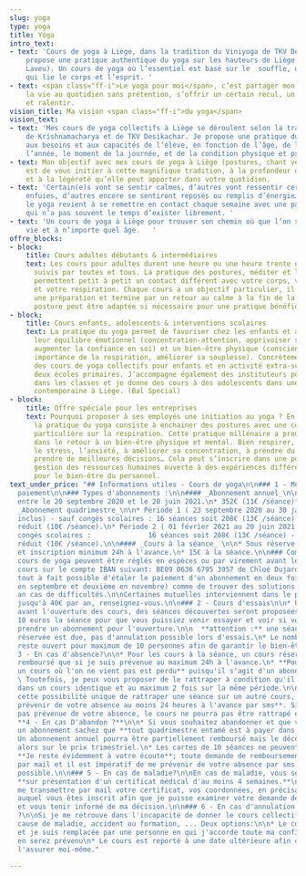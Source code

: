 ```yaml
---
slug: yoga
type: yoga
title: Yoga
intro_text:
- text: 'Cours de yoga à Liège, dans la tradition du Viniyoga de TKV Desikachar. Je
    propose une pratique authentique du yoga sur les hauteurs de Liège (Cointe et
    Laveu). Un cours de yoga où l’essentiel est basé sur le  souffle, une respiration
    qui lie le corps et l’esprit. '
- text: <span class="ff-i">Le yoga pour moi</span>, c’est partager mon regard sur
    la vie au quotidien sans prétention, s’offrir un certain recul, un peu de hauteur
    et ralentir.
vision_title: Ma vision <span class="ff-i">du yoga</span>
vision_text:
- text: 'Mes cours de yoga collectifs à Liège se déroulent selon la tradition de l’enseignement
    de Krishnamacharya et de TKV Desikachar. Je propose une pratique du yoga qui s’adapte
    aux besoins et aux capacités de l’élève, en fonction de l’âge, de la période de
    l’année, le moment de la journée, et de la condition physique et psychique. '
- text: Mon objectif avec mes cours de yoga à Liège (postures, chant védique et méditation)
    est de vous initier à cette magnifique tradition, à la profondeur de son apport
    et à la légèreté qu’elle peut apporter dans votre quotidien.
- text: 'Certain(e)s vont se sentir calmes, d’autres vont ressentir certaines émotions
    enfuies, d’autres encore se sentiront reposés ou remplis d’énergie… Pratiquer
    le yoga revient à se remettre en contact chaque semaine avec une partie de soi
    qui n’a pas souvent le temps d’exister librement. '
- text: 'Un cours de yoga à Liège pour trouver son chemin où que l’on soit dans la
    vie et à n’importe quel âge.   '
offre_blocks:
- block:
    title: Cours adultes débutants & intermédiaires
    text: Les cours pour adultes durent une heure ou une heure trente et peuvent être
      suivis par toutes et tous. La pratique des postures, méditer et le chant védique
      permettent petit à petit un contact différent avec votre corps, votre esprit
      et votre respiration. Chaque cours a un objectif particulier, il débute avec
      une préparation et termine par un retour au calme à la fin de la séance. Chaque
      posture peut être adaptée si nécessaire pour une pratique bénéfique et respectueuse.
- block:
    title: Cours enfants, adolescents & interventions scolaires
    text: La pratique du yoga permet de favoriser chez les enfants et adolescents
      leur équilibre émotionnel (concentration-attention, apprivoiser ses émotions,
      augmenter la confiance en soi) et un bien-être physique (conscience de son corps,
      importance de la respiration, améliorer sa souplesse). Concrètement, j’organise
      des cours de yoga collectifs pour enfants et en activité extra-scolaire dans
      deux écoles primaires. J’accompagne également des instituteurs pour une sensibilisation
      dans les classes et je donne des cours à des adolescents dans une école de danse
      contemporaine à Liège. (Bal Special)
- block:
    title: Offre spéciale pour les entreprises
    text: Pourquoi proposer à ses employés une initiation au yoga ? En quelques mots,
      la pratique du yoga consiste à enchainer des postures avec une concentration
      particulière sur la respiration. Cette pratique millénaire a prouvé son efficacité
      dans le retour à un bien-être physique et mental. Bien respirer, aider à gérer
      le stress, l’anxiété, à améliorer sa concentration, à prendre du recul pour
      prendre de meilleures décisions… Cela peut s’inscrire dans une politique de
      gestion des ressources humaines ouverte à des expériences différentes et constructive
      pour le bien-être du personnel.
text_under_price: "## Informations utiles - Cours de yoga\n\n### 1 - Modalités de
  paiement\n\n### Types d'abonnements :\n\n#### _Abonnement annuel_\n\n* 32 séances
  entre le 20 septembre 2020 et le 20 juin 2021.\n* 352€ (11€ /séance)**_._**\n\n####
  _Abonnement quadrimestre_\n\n* Période 1 ( 23 septembre 2020 au 30 janvier 2021
  inclus) - sauf congés scolaires : 16 séances soit 208€ (13€ /séance) - 160€* prix
  réduit (10€ /séance).\n* Période 2 ( 01 février 2021 au 20 juin 2021 inclus) - sauf
  congés scolaires :              16 séances soit 208€ (13€ /séance) - 160€* prix
  réduit (10€ /séance).\n\n#### _Cours à la séance_ \n\n* Sous réserve de places disponibles
  et inscription minimum 24h à l'avance.\n* 15€ à la séance.\n\n### Comment payer?\n\nLes
  cours de yoga peuvent être réglés en espèces ou par virement avant le début des
  cours sur le compte IBAN suivant: BE09 0636 6795 3957 de Chloé Dujardin.\n\nIl est
  tout à fait possible d'étaler le paiement d'un abonnement en deux fois (1ier versement
  en septembre et deuxième en novembre) comme de trouver des solutions innovantes
  an cas de difficultés.\n\nCertaines mutuelles interviennent dans le prix de l’abonnement
  jusqu'à 40€ par an, renseignez-vous.\n\n### 2 - Cours d'essais\n\n* Une semaine
  avant l'ouverture des cours, des séances découvertes seront proposées au prix de
  10 euros la séance pour que vous puissiez venir essayer et voir si vous souhaitez
  prendre un abonnement pour l'ouverture.\n\n  **attention :** une séance d'essai
  réservée est due, pas d'annulation possible lors d'essais.\n* Le nombre de cours
  reste ouvert pour maximum de 10 personnes afin de garantir le bien-être de chacun.\n\n###
  3 - En cas d'absence?\n\n* Pour les cours à la séance, un cours réservé ne sera
  remboursé que si je suis prévenue au maximum 24h à l'avance.\n* **Pour les abonnements,
  un cours où l'on ne vient pas est perdu** puisqu'il s'agit d'un abonnement.\n\n
  \ Toutefois, je peux vous proposer de le rattraper à condition qu'il y ait un désistement
  dans un cours identique et au maximum 2 fois sur la même période.\n\n  **Pour obtenir
  cette possibilité unique de rattraper une séance sur un autre cours, veuillez me
  prévenir de votre absence au moins 24 heures à l'avance par sms**. Si je ne suis
  pas prévenue de votre absence, le cours ne pourra pas être rattrapé et sera perdu.\n\n###
  **4 - En cas D'abandon ?**\n\n* Si vous souhaitez abandonner et que vous avez souscrit
  un abonnement sachez que **tout quadrimestre entamé est à payer dans son intégralité.**\n*
  Un abonnement annuel pourra être partiellement remboursé mais le décompte se fera
  alors sur le prix trimestriel.\n* Les cartes de 10 séances ne peuvent pas être remboursées.\n*
  **Je reste évidemment à votre écoute**; toute demande de remboursement doit se faire
  par mail et il est impératif de me prévenir de votre absence par sms le plus tôt
  possible.\n\n### 5 - En cas de maladie?\n\nEn cas de maladie, vous serez remboursé
  **sur présentation d'un certificat médical d'au moins 4 semaines.**\n\nMerci de
  me transmettre par mail votre certificat, vos coordonnées, en précisant le cours
  auquel vous êtes inscrit afin que je puisse examiner votre demande de remboursement
  et vous tenir informé de ma décision.\n\n### 6 - En cas d'annulation de ma part
  ?\n\nSi je me retrouve dans l'incapacité de donner le cours collectif prévu pour
  cause de maladie, accident ou formation, ... Deux options:\n\n* Le cours a lieu
  et je suis remplacée par une personne en qui j'accorde toute ma confiance et vous
  en serez prévenu\n* Le cours est reporté à une date ultérieure afin de pourvoir
  l'assurer moi-même."

---
```

